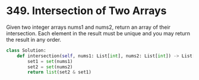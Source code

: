 # 349. Intersection of Two Arrays
Given two integer arrays nums1 and nums2, return an array of their intersection. Each element in the result must be unique and you may return the result in any order.

```python
class Solution:
    def intersection(self, nums1: List[int], nums2: List[int]) -> List[int]:
        set1 = set(nums1)
        set2 = set(nums2)
        return list(set2 & set1)
```

